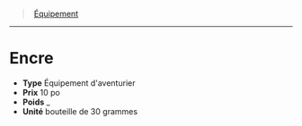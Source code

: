 ﻿> [Équipement](hd_equipment.md)

---

# Encre

- **Type** Équipement d'aventurier
- **Prix** 10 po
- **Poids** _
- **Unité** bouteille de 30 grammes

